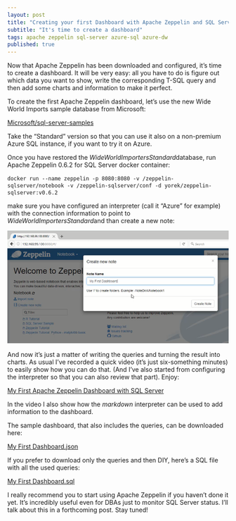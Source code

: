 ```yaml
---
layout: post
title: "Creating your first Dashboard with Apache Zeppelin and SQL Server/Azure SQL"
subtitle: "It's time to create a dashboard"
tags: apache zeppelin sql-server azure-sql azure-dw
published: true
---
```

Now that Apache Zeppelin has been downloaded and configured, it’s time to create a dashboard. It will be very easy: all you have to do is figure out which data you want to show, write the corresponding T-SQL query and then add some charts and information to make it perfect.

To create the first Apache Zeppelin dashboard, let’s use the new Wide World Imports sample database from Microsoft:

[Microsoft/sql-server-samples](https://github.com/Microsoft/sql-server-samples/releases/tag/wide-world-importers-v1.0?source=post_page-----3db80ca94090----------------------)

Take the “Standard” version so that you can use it also on a non-premium Azure SQL instance, if you want to try it on Azure.

Once you have restored the *WideWorldImportersStandard*database, run Apache Zeppelin 0.6.2 for SQL Server docker container:

```
docker run --name zeppelin -p 8080:8080 -v /zeppelin-sqlserver/notebook -v /zeppelin-sqlserver/conf -d yorek/zeppelin-sqlserver:v0.6.2
```

make sure you have configured an interpreter (call it “Azure” for example) with the connection information to point to *WideWorldImportersStandard*and than create a new note:

![](/public/images/2017-01-09/image-01.png)

And now it’s just a matter of writing the queries and turning the result into charts. As usual I’ve recorded a quick video (it’s just six-something minutes) to easily show how you can do that. (And I’ve also started from configuring the interpreter so that you can also review that part). Enjoy:

[My First Apache Zeppelin Dashboard with SQL Server](https://vimeo.com/198582184)

In the video I also show how the *markdown* interpreter can be used to add information to the dashboard.

The sample dashboard, that also includes the queries, can be downloaded here:

[My First Dashboard.json](https://1drv.ms/u/s!AiGvhxQ5oX43gbIKDFxY8cVp7BpHzg?source=post_page-----3db80ca94090----------------------)

If you prefer to download only the queries and then DIY, here’s a SQL file with all the used queries:

[My First Dashboard.sql](https://1drv.ms/u/s!AiGvhxQ5oX43gbIMn6VWfbyhkxYpLg?source=post_page-----3db80ca94090----------------------)

I really recommend you to start using Apache Zeppelin if you haven’t done it yet. It’s incredibly useful even for DBAs just to monitor SQL Server status. I’ll talk about this in a forthcoming post. Stay tuned!


